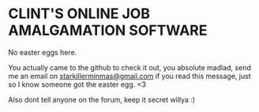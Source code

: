 # CLINT'S ONLINE JOB AMALGAMATION SOFTWARE

No easter eggs here.

You actually came to the github to check it out, you absolute madlad, send me an email on starkillerminmas@gmail.com if you read this message, just so I know someone got the easter egg. <3

Also dont tell anyone on the forum, keep it secret willya :)

